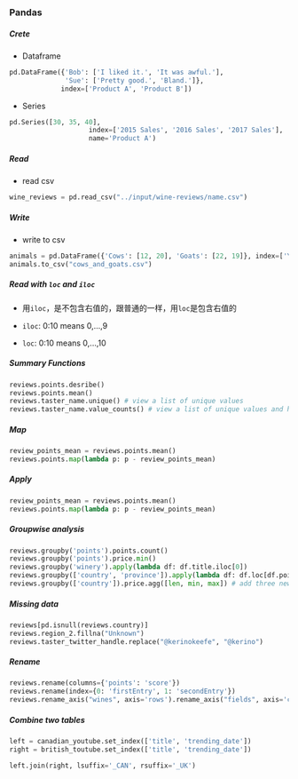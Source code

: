 ### Pandas

##### Crete

- Dataframe

```python
pd.DataFrame({'Bob': ['I liked it.', 'It was awful.'], 
              'Sue': ['Pretty good.', 'Bland.']},
             index=['Product A', 'Product B'])
```

- Series

```python
pd.Series([30, 35, 40], 
					index=['2015 Sales', '2016 Sales', '2017 Sales'], 
					name='Product A')
```



##### Read

- read csv

```python
wine_reviews = pd.read_csv("../input/wine-reviews/name.csv")
```



##### Write

- write to csv

```python
animals = pd.DataFrame({'Cows': [12, 20], 'Goats': [22, 19]}, index=['Year 1', 'Year 2'])
animals.to_csv("cows_and_goats.csv")
```



##### Read with `loc` and `iloc`

- 用`iloc`，是不包含右值的，跟普通的一样，用`loc`是包含右值的

- `iloc`: 0:10 means 0,...,9
- `loc`: 0:10 means 0,...,10



##### Summary Functions

```python
reviews.points.desribe()
reviews.points.mean()
reviews.taster_name.unique() # view a list of unique values
reviews.taster_name.value_counts() # view a list of unique values and how often they occur in the dataset,
```



##### Map

```python
review_points_mean = reviews.points.mean()
reviews.points.map(lambda p: p - review_points_mean)
```



##### Apply

```python
review_points_mean = reviews.points.mean()
reviews.points.map(lambda p: p - review_points_mean)
```



##### Groupwise analysis

```python
reviews.groupby('points').points.count()
reviews.groupby('points').price.min()
reviews.groupby('winery').apply(lambda df: df.title.iloc[0])
reviews.groupby(['country', 'province']).apply(lambda df: df.loc[df.points.idxmax()]) # pick out the best wine by country and province
reviews.groupby(['country']).price.agg([len, min, max]) # add three new columns
```



##### Missing data

```python
reviews[pd.isnull(reviews.country)]
reviews.region_2.fillna("Unknown")
reviews.taster_twitter_handle.replace("@kerinokeefe", "@kerino")
```



##### Rename

```python
reviews.rename(columns={'points': 'score'})
reviews.rename(index={0: 'firstEntry', 1: 'secondEntry'})
reviews.rename_axis("wines", axis='rows').rename_axis("fields", axis='columns')
```



##### Combine two tables

```python
left = canadian_youtube.set_index(['title', 'trending_date'])
right = british_toutube.set_index(['title', 'trending_date'])

left.join(right, lsuffix='_CAN', rsuffix='_UK')
```

